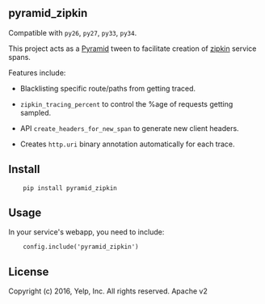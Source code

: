pyramid_zipkin
--------------

Compatible with `py26`, `py27`, `py33`, `py34`.

This project acts as a [Pyramid](http://docs.pylonsproject.org/en/latest/docs/pyramid.html)
tween to facilitate creation of [zipkin](https://github.com/openzipkin/zipkin/wiki) service spans.

Features include:

* Blacklisting specific route/paths from getting traced.

* `zipkin_tracing_percent` to control the %age of requests getting sampled.

* API `create_headers_for_new_span` to generate new client headers.

* Creates `http.uri` binary annotation automatically for each trace.

Install
-------

```
    pip install pyramid_zipkin
```

Usage
-----

In your service's webapp, you need to include:

```
    config.include('pyramid_zipkin')
```

License
-------

Copyright (c) 2016, Yelp, Inc. All rights reserved. Apache v2
